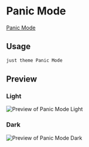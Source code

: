 # Panic Mode

[Panic Mode](#)

## Usage

```bash
just theme Panic Mode
```

## Preview

### Light

![Preview of Panic Mode Light](preview-light.png)

### Dark

![Preview of Panic Mode Dark](preview-dark.png)
